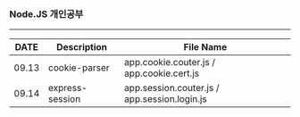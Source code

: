 ### Node.JS 개인공부
---
|DATE|Description|File Name|
|----|----|---|
|09.13|cookie-parser|app.cookie.couter.js / app.cookie.cert.js|
|09.14|express-session|app.session.couter.js / app.session.login.js|